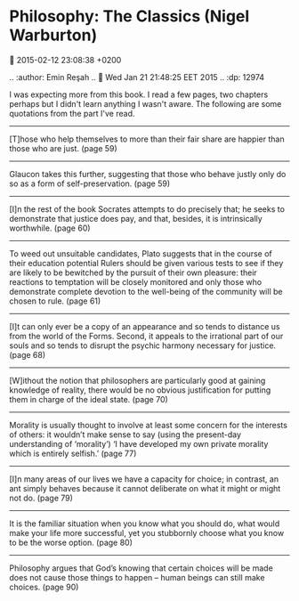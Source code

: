 Philosophy: The Classics (Nigel Warburton)
==========================================

:date: 2015-02-12 23:08:38 +0200

.. :author: Emin Reşah
.. :date: Wed Jan 21 21:48:25 EET 2015 
.. :dp: 12974 

I was expecting more from this book. I read a few pages, two chapters
perhaps but I didn't learn anything I wasn't aware. The following are
some quotations from the part I've read.

------

[T]hose who help themselves to more than their fair share are happier
than those who are just. (page 59)

------

Glaucon takes this further, suggesting that those who behave justly
only do so as a form of self-preservation. (page 59)

------

[I]n the rest of the book Socrates attempts to do precisely that; he
seeks to demonstrate that justice does pay, and that, besides, it is
intrinsically worthwhile. (page 60)

------

To weed out unsuitable candidates, Plato suggests that in the course
of their education potential Rulers should be given various tests to
see if they are likely to be bewitched by the pursuit of their own
pleasure: their reactions to temptation will be closely monitored and
only those who demonstrate complete devotion to the well-being of the
community will be chosen to rule. (page 61)

------

[I]t can only ever be a copy of an appearance and so tends to distance
us from the world of the Forms. Second, it appeals to the irrational
part of our souls and so tends to disrupt the psychic harmony
necessary for justice. (page 68)

------

[W]ithout the notion that philosophers are particularly good at
gaining knowledge of reality, there would be no obvious justification
for putting them in charge of the ideal state. (page 70)

------

Morality is usually thought to involve at least some concern for the
interests of others: it wouldn’t make sense to say (using the
present-day understanding of ‘morality’) ‘I have developed my own
private morality which is entirely selfish.’ (page 77)

------

[I]n many areas of our lives we have a capacity for choice; in
contrast, an ant simply behaves because it cannot deliberate on what
it might or might not do. (page 79)

------

It is the familiar situation when you know what you should do, what
would make your life more successful, yet you stubbornly choose what
you know to be the worse option. (page 80)

------

Philosophy argues that God’s knowing that certain choices will be made
does not cause those things to happen – human beings can still make
choices. (page 90)
